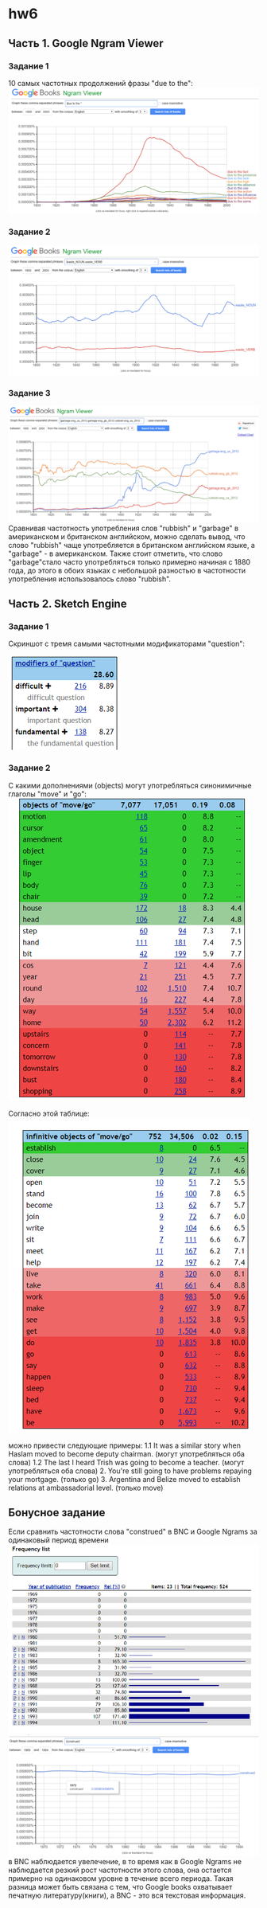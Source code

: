# hw6
## Часть 1. Google Ngram Viewer
### Задание 1 
 10 самых частотных продолжений фразы "due to the":
![](https://github.com/vikki565656/hw6/blob/master/%D0%A1%D0%BD%D0%B8%D0%BC%D0%BE%D0%BA%201.PNG)
### Задание 2 
![](https://github.com/vikki565656/hw6/blob/master/%D0%A1%D0%BD%D0%B8%D0%BC%D0%BE%D0%BA2.PNG)
### Задание 3
![](https://github.com/vikki565656/hw6/blob/master/%D0%A1%D0%BD%D0%B8%D0%BC%D0%BE%D0%BA3.PNG)
Сравнивая частотность употребления слов "rubbish" и "garbage" в американском и британском английском, можно сделать вывод, что слово "rubbish" чаще употребляется в британском английском языке, а "garbage" - в американском. Также стоит отметить, что слово "garbage"стало часто употребляться только примерно начиная с 1880 года, до этого в обоих языках с небольшой разностью в частотности употребления использовалось слово "rubbish".
## Часть 2. Sketch Engine
### Задание 1
Скриншот с тремя самыми частотными модификаторами "question":

![](https://github.com/vikki565656/hw6/blob/master/%D0%A1%D0%BD%D0%B8%D0%BC%D0%BE%D0%BA4.PNG)
### Задание 2
С какими дополнениями (objects) могут употребляться синонимичные глаголы "move" и "go":
![](https://github.com/vikki565656/hw6/blob/master/%D0%A1%D0%BD%D0%B8%D0%BC%D0%BE%D0%BA5.PNG)

Согласно этой таблице:
![](https://github.com/vikki565656/hw6/blob/master/%D0%A1%D0%BD%D0%B8%D0%BC%D0%BE%D0%BA%206.PNG)

можно привести следующие примеры:
1.1 It was a similar story when Haslam moved to become deputy chairman. (могут употребляться оба слова)
1.2 The last I heard Trish was going to become a teacher. (могут употребляться оба слова)
2. You're still going to have problems repaying your mortgage. (только go)
3. Argentina and Belize moved to establish relations at ambassadorial level. (только move)

## Бонусное задание
Если сравнить частотности слова "construed" в BNC и  Google Ngrams за одинаковый период времени  
![](https://github.com/vikki565656/hw6/blob/master/%D0%A1%D0%BD%D0%B8%D0%BC%D0%BE%D0%BA7.PNG)
![](https://github.com/vikki565656/hw6/blob/master/%D0%A1%D0%BD%D0%B8%D0%BC%D0%BE%D0%BA8.PNG)
в BNC наблюдается увелечение, в то время как в Google Ngrams не наблюдается резкий рост частотности этого слова, она остается примерно на одинаковом уровне в течение всего периода. Такая разница может быть связана с тем, что Google books охватывает печатную литературу(книги), а BNC - это вся текстовая информация.
